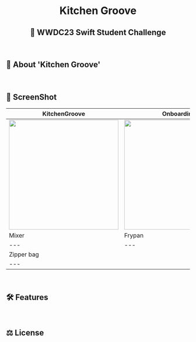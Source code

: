 # <div align="center">Kitchen Groove</div>
## <div align="center">  WWDC23 Swift Student Challenge </div>

<br>

## 📜 About 'Kitchen Groove'

<br>

## 📸 ScreenShot
| KitchenGroove | Onboarding | MainPage |
|---|---|---|
| <image width="300" src="Screenshots/Initial.PNG"> | <image width="300" src="Screenshots/Initial.PNG"> | <image width="300" src="Screenshots/Initial.PNG"> |
| Mixer | Frypan | Salt Bottle |
|---|---|---|
|Zipper bag|
|---|

<br> 

## 🛠 Features

<br>

## ⚖ License
